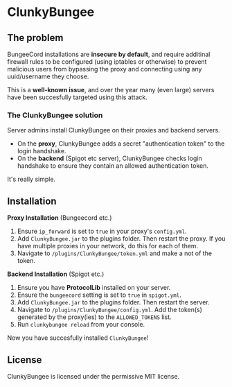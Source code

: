# ClunkyBungee


## The problem
BungeeCord installations are **insecure by default**, and require additinal firewall rules to be configured (using iptables or otherwise) to prevent malicious users from bypassing the proxy and connecting using any uuid/username they choose.

This is a **well-known issue**, and over the year many (even large) servers have been succesfully targeted using this attack.

### The ClunkyBungee solution

Server admins install ClunkyBungee on their proxies and backend servers.

- On the **proxy**, ClunkyBungee adds a secret "authentication token" to the login handshake.
- On the **backend** (Spigot etc server), ClunkyBungee checks login handshake to ensure they contain an allowed authentication token.

It's really simple.

## Installation

**Proxy Installation** (Bungeecord etc.)
1. Ensure `ip_forward` is set to `true` in your proxy's `config.yml`.
2. Add `ClunkyBungee.jar` to the plugins folder. Then restart the proxy. If you have multiple proxies in your network, do this for each of them.
3. Navigate to `/plugins/ClunkyBungee/token.yml` and make a not of the token.

**Backend Installation** (Spigot etc.)
1. Ensure you have **ProtocolLib** installed on your server.
2. Ensure the `bungeecord` setting is set to `true` in `spigot.yml`.
3. Add `ClunkyBungee.jar` to the plugins folder. Then restart the server.
4. Navigate to `/plugins/ClunkyBungee/config.yml`. Add the token(s) generated by the proxy(ies) to the `ALLOWED_TOKENS` list.
5. Run `clunkybungee reload` from your console.

Now you have succesfully installed `ClunkyBungee`!

## License

ClunkyBungee is licensed under the permissive MIT license.
